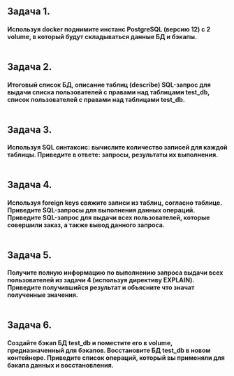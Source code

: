 ## **Задача 1.**
#### Используя docker поднимите инстанс PostgreSQL (версию 12) c 2 volume, в который будут складываться данные БД и бэкапы.
```

```
## **Задача 2.**
#### Итоговый список БД, описание таблиц (describe) SQL-запрос для выдачи списка пользователей с правами над таблицами test_db, список пользователей с правами над таблицами test_db.
```

```
## **Задача 3.**
#### Используя SQL синтаксис: вычислите количество записей для каждой таблицы. Приведите в ответе: запросы, результаты их выполнения.
```

```
## **Задача 4.**
#### Используя foreign keys свяжите записи из таблиц, согласно таблице. Приведите SQL-запросы для выполнения данных операций. Приведите SQL-запрос для выдачи всех пользователей, которые совершили заказ, а также вывод данного запроса.
```

```
## **Задача 5.**
#### Получите полную информацию по выполнению запроса выдачи всех пользователей из задачи 4 (используя директиву EXPLAIN). Приведите получившийся результат и объясните что значат полученные значения.
```

```
## **Задача 6.**
#### Создайте бэкап БД test_db и поместите его в volume, предназначенный для бэкапов. Восстановите БД test_db в новом контейнере. Приведите список операций, который вы применяли для бэкапа данных и восстановления.
```

```
